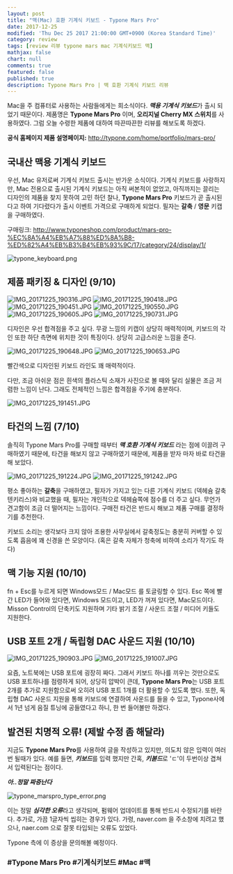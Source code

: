 ```yaml
---
layout: post
title: "맥(Mac) 호환 기계식 키보드 - Typone Mars Pro"
date: 2017-12-25
modified: 'Thu Dec 25 2017 21:00:00 GMT+0900 (Korea Standard Time)'
category: review
tags: [review 리뷰 typone mars mac 기계식키보드 맥]
mathjax: false
chart: null
comments: true
featured: false
published: true
description: Typone Mars Pro | 맥 호환 기계식 키보드 리뷰
---
```

Mac을 주 컴퓨터로 사용하는 사람들에게는 희소식이다. ***맥용 기계식 키보드***가 출시 되었기 때문이다.
제품명은 **Typone Mars Pro** 이며, **오리지널 Cherry MX 스위치**를 사용하였다.
그럼 오늘 수령한 제품에 대하여 따끈따끈한 리뷰를 해보도록 하겠다.

**공식 홈페이지 제품 설명페이지:**
http://typone.com/home/portfolio/mars-pro/

## 국내산 맥용 기계식 키보드

우선, Mac 유저로써 기계식 키보드 출시는 반가운 소식이다.
기계식 키보드를 사랑하지만, Mac 전용으로 출시된 기계식 키보드는 아직 써본적이 없었고,
아직까지는 끌리는 디자인의 제품을 찾지 못하여 고민 하던 찰나,
**Typone Mars Pro** 키보드가 곧 출시된다고 하여 기다렸다가 출시 이벤트 가격으로 구매하게 되었다.
필자는 **갈축** / **영문** 키캡을 구매하였다.

구매링크: http://www.typoneshop.com/product/mars-pro-%EC%8A%A4%EB%A7%88%ED%8A%B8-%ED%82%A4%EB%B3%B4%EB%93%9C/17/category/24/display/1/

![typone_keyboard.png]({{site.baseurl}}/images/typone_keyboard.png)

## 제품 패키징 & 디자인 (9/10)

![IMG_20171225_190316.JPG]({{site.baseurl}}/images/IMG_20171225_190316.JPG)
![IMG_20171225_190418.JPG]({{site.baseurl}}/images/IMG_20171225_190418.JPG)
![IMG_20171225_190451.JPG]({{site.baseurl}}/images/IMG_20171225_190451.JPG)
![IMG_20171225_190550.JPG]({{site.baseurl}}/images/IMG_20171225_190550.JPG)
![IMG_20171225_190605.JPG]({{site.baseurl}}/images/IMG_20171225_190605.JPG)
![IMG_20171225_190731.JPG]({{site.baseurl}}/images/IMG_20171225_190731.JPG)

디자인은 우선 합격점을 주고 싶다.
무광 느낌의 키캡이 상당히 매력적이며, 키보드의 각인 또한 하단 측면에 위치한 것이 특징이다.
상당히 고급스러운 느낌을 준다.

![IMG_20171225_190648.JPG]({{site.baseurl}}/images/IMG_20171225_190648.JPG)
![IMG_20171225_190653.JPG]({{site.baseurl}}/images/IMG_20171225_190653.JPG)


빨간색으로 디자인된 키보드 라인도 꽤 매력적이다.

다만, 조금 아쉬운 점은 흰색의 플라스틱 소재가 사진으로 볼 때와 달리 실물은 조금 저렴한 느낌이 난다.
그래도 전체적인 느낌은 합격점을 주기에 충분하다.

![IMG_20171225_191451.JPG]({{site.baseurl}}/images/IMG_20171225_191451.JPG)


## 타건의 느낌 (7/10)


솔직히 Typone Mars Pro를 구매할 때부터 ***맥 호환 기계식 키보드*** 라는 점에 이끌려 구매하였기 때문에,
타건을 해보지 않고 구매하였기 때문에, 제품을 받자 마자 바로 타건을 해 보았다.

![IMG_20171225_191224.JPG]({{site.baseurl}}/images/IMG_20171225_191224.JPG)
![IMG_20171225_191242.JPG]({{site.baseurl}}/images/IMG_20171225_191242.JPG)

평소 좋아하는 **갈축**을 구매하였고, 필자가 가지고 있는 다른 기계식 키보드 (덱헤슘 갈축 텐키리스)와 비교했을 때, 필자는 개인적으로 덱헤슘쪽에 점수를 더 주고 싶다. 무언가 견고함이 조금 더 떨어지는 느낌이다. 구매전 타건은 반드시 해보고 제품 구매를 결정하기를 추천한다.

키보드 소리는 생각보다 크지 않아 조용한 사무실에서 갈축정도는 충분히 커버할 수 있도록 흡음에 꽤 신경을 쓴 모양이다. (혹은 갈축 자체가 청축에 비하여 소리가 작기도 하다)

## 맥 기능 지원 (10/10)


fn + Esc를 누르게 되면 Windows모드 / Mac모드 를 토글링할 수 있다. Esc 쪽에 빨간 LED가 들어와 있다면, Windows 모드이고, LED가 꺼져 있다면, Mac모드이다. Misson Control의 단축키도 지원하며 기타 밝기 조절 / 사운드 조절 / 미디어 키들도 지원한다.

## USB 포트 2개 / 독립형 DAC 사운드 지원 (10/10)

![IMG_20171225_190903.JPG]({{site.baseurl}}/images/IMG_20171225_190903.JPG)
![IMG_20171225_191007.JPG]({{site.baseurl}}/images/IMG_20171225_191007.JPG)

요즘, 노트북에는 USB 포트에 굉장히 짜다. 그래서 키보드 하나를 끼우는 것만으로도 USB 포트하나를 점령하게 되어, 상당히 압박이 큰데, **Typone Mars Pro**는 USB 포트 2개를 추가로 지원함으로써 오히려 USB 포트 1개를 더 활용할 수 있도록 했다. 또한, 독립형 DAC 사운드 지원을 통해 키보드에 연결하여 사운드를 들을 수 있고, Typone사에서 1년 넘게 음질 튜닝에 공들였다고 하니, 한 번 들어볼만 하겠다.

## 발견된 치명적 오류! (제발 수정 좀 해달라)


지금도 **Typone Mars Pro**를 사용하여 글을 작성하고 있지만, 의도치 않은 입력이 여러번 될때가 있다.
예를 들면, ***키보드***를 입력 했지만 간혹, ***키볻드***로 'ㄷ'이 두번이상 겹쳐서 입력된다는 점이다.

***아..정말 짜증난다***

![typone_marspro_type_error.png]({{site.baseurl}}/images/typone_marspro_type_error.png)

이는 정말 ***심각한 오류***라고 생각되며, 펌웨어 업데이트를 통해 반드시 수정되기를 바란다.
추가로, 가끔 1글자씩 씹히는 경우가 있다.
가령, naver.com 을 주소창에 치려고 했으나, naer.com 으로 잘못 타입되는 오류도 있었다.

Typone 측에 이 증상을 문의해볼 예정이다.


### #Typone Mars Pro #기계식키보드 #Mac #맥
